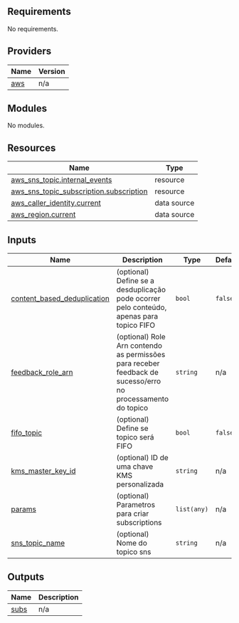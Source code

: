 <!-- BEGIN_TF_DOCS -->
## Requirements

No requirements.

## Providers

| Name | Version |
|------|---------|
| <a name="provider_aws"></a> [aws](#provider\_aws) | n/a |

## Modules

No modules.

## Resources

| Name | Type |
|------|------|
| [aws_sns_topic.internal_events](https://registry.terraform.io/providers/hashicorp/aws/latest/docs/resources/sns_topic) | resource |
| [aws_sns_topic_subscription.subscription](https://registry.terraform.io/providers/hashicorp/aws/latest/docs/resources/sns_topic_subscription) | resource |
| [aws_caller_identity.current](https://registry.terraform.io/providers/hashicorp/aws/latest/docs/data-sources/caller_identity) | data source |
| [aws_region.current](https://registry.terraform.io/providers/hashicorp/aws/latest/docs/data-sources/region) | data source |

## Inputs

| Name | Description | Type | Default | Required |
|------|-------------|------|---------|:--------:|
| <a name="input_content_based_deduplication"></a> [content\_based\_deduplication](#input\_content\_based\_deduplication) | (optional) Define se a desduplicação pode ocorrer pelo conteúdo, apenas para topico FIFO | `bool` | `false` | no |
| <a name="input_feedback_role_arn"></a> [feedback\_role\_arn](#input\_feedback\_role\_arn) | (optional) Role Arn contendo as permissões para receber feedback de sucesso/erro no processamento do topico | `string` | n/a | yes |
| <a name="input_fifo_topic"></a> [fifo\_topic](#input\_fifo\_topic) | (optional) Define se topico será FIFO | `bool` | `false` | no |
| <a name="input_kms_master_key_id"></a> [kms\_master\_key\_id](#input\_kms\_master\_key\_id) | (optional) ID de uma chave KMS personalizada | `string` | n/a | yes |
| <a name="input_params"></a> [params](#input\_params) | (optional) Parametros para criar subscriptions | `list(any)` | n/a | yes |
| <a name="input_sns_topic_name"></a> [sns\_topic\_name](#input\_sns\_topic\_name) | (optional) Nome do topico sns | `string` | n/a | yes |

## Outputs

| Name | Description |
|------|-------------|
| <a name="output_subs"></a> [subs](#output\_subs) | n/a |
<!-- END_TF_DOCS -->